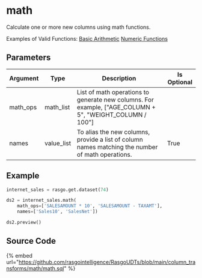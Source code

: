 

# math

Calculate one or more new columns using math functions.

Examples of Valid Functions:
  [Basic Arithmetic](https://docs.snowflake.com/en/sql-reference/operators-arithmetic.html#list-of-arithmetic-operators)
  [Numeric Functions](https://docs.snowflake.com/en/sql-reference/functions-numeric.html)


## Parameters

| Argument |    Type    |                                               Description                                               | Is Optional |
| -------- | ---------- | ------------------------------------------------------------------------------------------------------- | ----------- |
| math_ops | math_list  | List of math operations to generate new columns. For example, ["AGE_COLUMN + 5", "WEIGHT_COLUMN / 100"] |             |
| names    | value_list | To alias the new columns, provide a list of column names matching the number of math operations.        | True        |


## Example

```python
internet_sales = rasgo.get.dataset(74)

ds2 = internet_sales.math(
    math_ops=['SALESAMOUNT * 10', 'SALESAMOUNT - TAXAMT'],
    names=['Sales10', 'SalesNet'])

ds2.preview()
```

## Source Code

{% embed url="https://github.com/rasgointelligence/RasgoUDTs/blob/main/column_transforms/math/math.sql" %}

